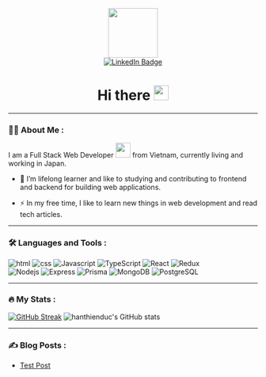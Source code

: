 <div id="header" align="center">
  <img src="https://media.giphy.com/media/lP8xu5t2DLGG045H8F/giphy.gif" width="100"/>
  <div id="badges">
   <a href="https://www.linkedin.com/in/han-thien-duc-88548513b/">
      <img src="https://img.shields.io/badge/LinkedIn-blue?style=for-the-badge&logo=linkedin&logoColor=white" alt="LinkedIn Badge"/>
    </a>
  </div>
<img src="https://komarev.com/ghpvc/?username=hanthienduc&style=flat-square&color=blue" alt=""/>
<h1>
  Hi there
  <img src="https://media.giphy.com/media/hvRJCLFzcasrR4ia7z/giphy.gif" width="30px"/>
</h1>
</div>

---
### :man_technologist: About Me :

I am a Full Stack Web Developer <img src="https://media.giphy.com/media/WUlplcMpOCEmTGBtBW/giphy.gif" width="30"> from Vietnam, currently living and working in Japan.

- :telescope: I’m lifelong learner and like to studying and contributing to frontend and backend for building web applications.

- :zap: In my free time, I like to learn new things in web development and read tech articles.

---

### :hammer_and_wrench: Languages and Tools :

<div>
  <img src="https://img.shields.io/badge/html5-%23E34F26.svg?style=for-the-badge&logo=html5&logoColor=white" title="html"  alt="html" />
  <img src="https://img.shields.io/badge/css3-%231572B6.svg?style=for-the-badge&logo=css3&logoColor=white" title="css"  alt="css" />
  <img src="https://img.shields.io/badge/javascript-%23323330.svg?style=for-the-badge&logo=javascript&logoColor=%23F7DF1E" title="Javascript"  alt="Javascript" />
  <img src="https://img.shields.io/badge/-TypeScript-001244.svg?style=for-the-badge&logo=typescript&logoColor=white" title="TypeScript"  alt="TypeScript" />
  <img src="https://img.shields.io/badge/react-%2320232a.svg?style=for-the-badge&logo=react&logoColor=%2361DAFB" title="React"  alt="React" />
  <img src="https://img.shields.io/badge/redux-%23593d88.svg?style=for-the-badge&logo=redux&logoColor=white" title="Redux"  alt="Redux" />
</div>
<div>
  <img src="https://img.shields.io/badge/Node.js-43853D?style=for-the-badge&logo=node.js&logoColor=white" title="Nodejs"  alt="Nodejs"/>
  <img src="https://img.shields.io/badge/Express.js-404D59?style=for-the-badge" title="Express"  alt="Express"/>
  <img src="https://img.shields.io/badge/Prisma-3982CE?style=for-the-badge&logo=Prisma&logoColor=white" title="Prisma"  alt="Prisma" />
  <img src="https://img.shields.io/badge/MongoDB-4EA94B?style=for-the-badge&logo=mongodb&logoColor=white" title="MongoDB"  alt="MongoDB" />
  <img src="https://img.shields.io/badge/PostgreSQL-316192?style=for-the-badge&logo=postgresql&logoColor=white" title="PostgreSQL"  alt="PostgreSQL" />
</div>

---

### :fire: My Stats :
[![GitHub Streak](http://github-readme-streak-stats.herokuapp.com?user=hanthienduc&background=DD2727)](https://git.io/streak-stats)
![hanthienduc's GitHub stats](https://github-readme-stats.vercel.app/api?username=hanthienduc&show_icons=true&theme=github_dark)

---

### :writing_hand: Blog Posts :

<!-- BLOG-POST-LIST:START -->
- [Test Post](https://dev.to/itszed0/test-post-490g)
<!-- BLOG-POST-LIST:END -->
